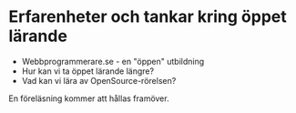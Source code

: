 Erfarenheter och tankar kring öppet lärande
===========================================
* Webbprogrammerare.se - en "öppen" utbildning
* Hur kan vi ta öppet lärande längre?
* Vad kan vi lära av OpenSource-rörelsen?


En föreläsning kommer att hållas framöver.
